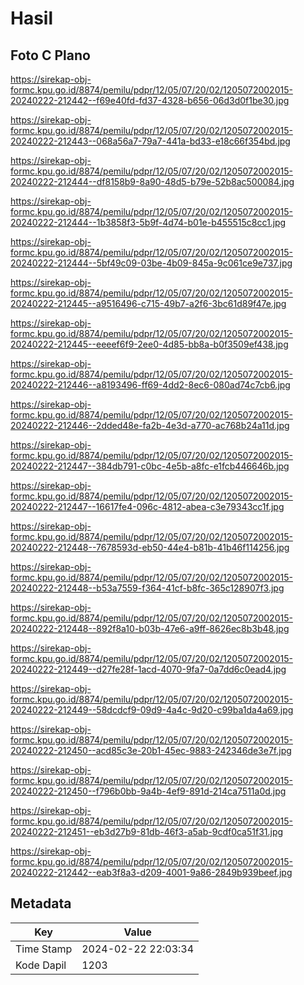 # Hasil

## Foto C Plano

https://sirekap-obj-formc.kpu.go.id/8874/pemilu/pdpr/12/05/07/20/02/1205072002015-20240222-212442--f69e40fd-fd37-4328-b656-06d3d0f1be30.jpg

https://sirekap-obj-formc.kpu.go.id/8874/pemilu/pdpr/12/05/07/20/02/1205072002015-20240222-212443--068a56a7-79a7-441a-bd33-e18c66f354bd.jpg

https://sirekap-obj-formc.kpu.go.id/8874/pemilu/pdpr/12/05/07/20/02/1205072002015-20240222-212444--df8158b9-8a90-48d5-b79e-52b8ac500084.jpg

https://sirekap-obj-formc.kpu.go.id/8874/pemilu/pdpr/12/05/07/20/02/1205072002015-20240222-212444--1b3858f3-5b9f-4d74-b01e-b455515c8cc1.jpg

https://sirekap-obj-formc.kpu.go.id/8874/pemilu/pdpr/12/05/07/20/02/1205072002015-20240222-212444--5bf49c09-03be-4b09-845a-9c061ce9e737.jpg

https://sirekap-obj-formc.kpu.go.id/8874/pemilu/pdpr/12/05/07/20/02/1205072002015-20240222-212445--a9516496-c715-49b7-a2f6-3bc61d89f47e.jpg

https://sirekap-obj-formc.kpu.go.id/8874/pemilu/pdpr/12/05/07/20/02/1205072002015-20240222-212445--eeeef6f9-2ee0-4d85-bb8a-b0f3509ef438.jpg

https://sirekap-obj-formc.kpu.go.id/8874/pemilu/pdpr/12/05/07/20/02/1205072002015-20240222-212446--a8193496-ff69-4dd2-8ec6-080ad74c7cb6.jpg

https://sirekap-obj-formc.kpu.go.id/8874/pemilu/pdpr/12/05/07/20/02/1205072002015-20240222-212446--2dded48e-fa2b-4e3d-a770-ac768b24a11d.jpg

https://sirekap-obj-formc.kpu.go.id/8874/pemilu/pdpr/12/05/07/20/02/1205072002015-20240222-212447--384db791-c0bc-4e5b-a8fc-e1fcb446646b.jpg

https://sirekap-obj-formc.kpu.go.id/8874/pemilu/pdpr/12/05/07/20/02/1205072002015-20240222-212447--16617fe4-096c-4812-abea-c3e79343cc1f.jpg

https://sirekap-obj-formc.kpu.go.id/8874/pemilu/pdpr/12/05/07/20/02/1205072002015-20240222-212448--7678593d-eb50-44e4-b81b-41b46f114256.jpg

https://sirekap-obj-formc.kpu.go.id/8874/pemilu/pdpr/12/05/07/20/02/1205072002015-20240222-212448--b53a7559-f364-41cf-b8fc-365c128907f3.jpg

https://sirekap-obj-formc.kpu.go.id/8874/pemilu/pdpr/12/05/07/20/02/1205072002015-20240222-212448--892f8a10-b03b-47e6-a9ff-8626ec8b3b48.jpg

https://sirekap-obj-formc.kpu.go.id/8874/pemilu/pdpr/12/05/07/20/02/1205072002015-20240222-212449--d27fe28f-1acd-4070-9fa7-0a7dd6c0ead4.jpg

https://sirekap-obj-formc.kpu.go.id/8874/pemilu/pdpr/12/05/07/20/02/1205072002015-20240222-212449--58dcdcf9-09d9-4a4c-9d20-c99ba1da4a69.jpg

https://sirekap-obj-formc.kpu.go.id/8874/pemilu/pdpr/12/05/07/20/02/1205072002015-20240222-212450--acd85c3e-20b1-45ec-9883-242346de3e7f.jpg

https://sirekap-obj-formc.kpu.go.id/8874/pemilu/pdpr/12/05/07/20/02/1205072002015-20240222-212450--f796b0bb-9a4b-4ef9-891d-214ca7511a0d.jpg

https://sirekap-obj-formc.kpu.go.id/8874/pemilu/pdpr/12/05/07/20/02/1205072002015-20240222-212451--eb3d27b9-81db-46f3-a5ab-9cdf0ca51f31.jpg

https://sirekap-obj-formc.kpu.go.id/8874/pemilu/pdpr/12/05/07/20/02/1205072002015-20240222-212442--eab3f8a3-d209-4001-9a86-2849b939beef.jpg


## Metadata

| Key        | Value               |
| ---------- | ------------------- |
| Time Stamp | 2024-02-22 22:03:34 |
| Kode Dapil | 1203                |



